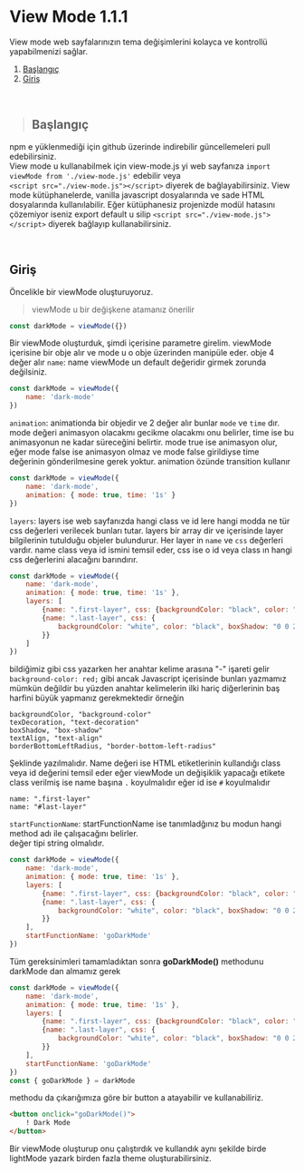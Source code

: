 # View Mode 1.1.1
View mode web sayfalarınızın tema değişimlerini kolayca ve kontrollü yapabilmenizi sağlar.

1. [Başlangıç](#Başlangıç)
2. [Giriş](#Giriş)

<br>

>## Başlangıç
npm e yüklenmediği için github üzerinde indirebilir güncellemeleri pull edebilirsiniz.  
View mode u kullanabilmek için view-mode.js yi web sayfanıza
``` import viewMode from './view-mode.js' ``` edebilir veya  
``` <script src="./view-mode.js"></script> ``` diyerek de bağlayabilirsiniz.
View mode kütüphanelerde, vanilla javascript dosyalarında ve sade HTML dosyalarında
kullanılabilir. Eğer kütüphanesiz projenizde modül hatasını çözemiyor iseniz export default u silip
``` <script src="./view-mode.js"></script> ``` diyerek bağlayıp kullanabilirsiniz.

<br>

## Giriş
Öncelikle bir viewMode oluşturuyoruz.  
> viewMode u bir değişkene atamanız önerilir
```javascript
const darkMode = viewMode({})
```

 Bir viewMode oluşturduk, şimdi içerisine parametre girelim.
viewMode içerisine bir obje alır ve mode u o obje üzerinden manipüle eder.
obje 4 değer alır
``` name ```: name viewMode un default değeridir girmek zorunda değilsiniz.
```javascript
const darkMode = viewMode({
    name: 'dark-mode'
})
```

``` animation ```: animationda bir objedir ve 2 değer alır bunlar ``` mode ``` ve ``` time ``` dır.
mode değeri animasyon olacakmı gecikme olacakmı onu belirler,
time ise bu animasyonun ne kadar süreceğini belirtir.
mode true ise animasyon olur, eğer mode false ise animasyon olmaz
ve mode false girildiyse time değerinin gönderilmesine gerek yoktur.
animation özünde transition kullanır
```javascript
const darkMode = viewMode({
    name: 'dark-mode',
    animation: { mode: true, time: '1s' }
})
```

``` layers ```: layers ise web sayfanızda hangi class ve id lere
hangi modda ne tür css değerleri verilecek bunları tutar. layers bir array dir 
ve içerisinde layer bilgilerinin tutulduğu objeler bulundurur.
Her layer in ``` name ``` ve ``` css ``` değerleri vardır.
name class veya id ismini temsil eder, css ise o id veya class ın
hangi css değerlerini alacağını barındırır.

```javascript
const darkMode = viewMode({
    name: 'dark-mode',
    animation: { mode: true, time: '1s' },
    layers: [
        {name: ".first-layer", css: {backgroundColor: "black", color: "white"}}
        {name: ".last-layer", css: {
            backgroundColor: "white", color: "black", boxShadow: "0 0 20px #343434"
        }}
    ]
})
```
bildiğimiz gibi css yazarken her anahtar kelime arasına "-" işareti gelir
``` background-color: red; ``` gibi ancak Javascript içerisinde bunları
yazmamız mümkün değildir bu yüzden anahtar kelimelerin ilki hariç diğerlerinin baş harfini büyük yapmanız gerekmektedir örneğin
```
backgroundColor, "background-color"
texDecoration, "text-decoration"
boxShadow, "box-shadow"
textAlign, "text-align"
borderBottomLeftRadius, "border-bottom-left-radius"
```
Şeklinde yazılmalıdır. Name değeri ise HTML etiketlerinin kullandığı
class veya id değerini temsil eder eğer viewMode un değişiklik yapacağı etikete class verilmiş ise
name başına ``` . ``` koyulmalıdır eğer id ise ``` # ``` koyulmalıdır
```
name: ".first-layer"
name: "#last-layer"
```


``` startFunctionName ```: startFunctionName ise tanımladğınız bu modun hangi
method adı ile çalışacağını belirler.  
değer tipi string olmalıdır.

```javascript
const darkMode = viewMode({
    name: 'dark-mode',
    animation: { mode: true, time: '1s' },
    layers: [
        {name: ".first-layer", css: {backgroundColor: "black", color: "white"}}
        {name: ".last-layer", css: {
            backgroundColor: "white", color: "black", boxShadow: "0 0 20px #343434"
        }}
    ],
    startFunctionName: 'goDarkMode'
})
```
Tüm gereksinimleri tamamladıktan sonra **goDarkMode()** methodunu darkMode dan almamız gerek

```javascript
const darkMode = viewMode({
    name: 'dark-mode',
    animation: { mode: true, time: '1s' },
    layers: [
        {name: ".first-layer", css: {backgroundColor: "black", color: "white"}}
        {name: ".last-layer", css: {
            backgroundColor: "white", color: "black", boxShadow: "0 0 20px #343434"
        }}
    ],
    startFunctionName: 'goDarkMode'
})
const { goDarkMode } = darkMode
```
methodu da çıkarığımıza göre bir button a atayabilir ve kullanabiliriz.

```html
<button onclick="goDarkMode()">
    ! Dark Mode
</button>
```

Bir viewMode oluşturup onu çalıştırdık ve kullandık aynı şekilde birde lightMode yazark birden fazla
theme oluşturabilirsiniz.